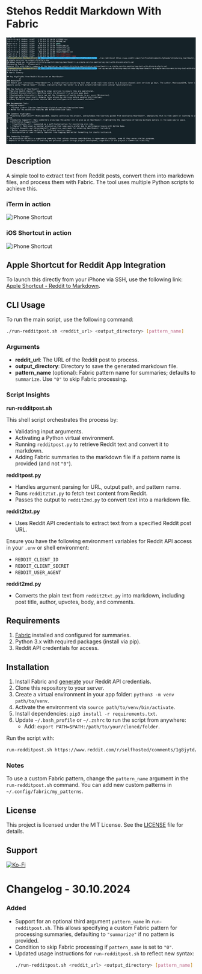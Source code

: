 # Stehos Reddit Markdown With Fabric
![cover](./stehos-reddit-markdown-fabric.jpg)

## Description
A simple tool to extract text from Reddit posts, convert them into markdown files, and process them with Fabric. The tool uses multiple Python scripts to achieve this.

### iTerm in action
![iPhone Shortcut](./output.gif)

### iOS Shortcut in action
![iPhone Shortcut](./output2.gif)

## Apple Shortcut for Reddit App Integration
To launch this directly from your iPhone via SSH, use the following link: [Apple Shortcut - Reddit to Markdown](https://www.icloud.com/shortcuts/5c37b952172445238cccb42d7813d00b).

## CLI Usage
To run the main script, use the following command:

```bash
./run-redditpost.sh <reddit_url> <output_directory> [pattern_name]
```

### Arguments
- **reddit_url**: The URL of the Reddit post to process.
- **output_directory**: Directory to save the generated markdown file.
- **pattern_name** (optional): Fabric pattern name for summaries; defaults to `summarize`. Use `"0"` to skip Fabric processing.

### Script Insights
**run-redditpost.sh**

This shell script orchestrates the process by:
- Validating input arguments.
- Activating a Python virtual environment.
- Running `redditpost.py` to retrieve Reddit text and convert it to markdown.
- Adding Fabric summaries to the markdown file if a pattern name is provided (and not `"0"`).

**redditpost.py**
- Handles argument parsing for URL, output path, and pattern name.
- Runs `reddit2txt.py` to fetch text content from Reddit.
- Passes the output to `reddit2md.py` to convert text into a markdown file.

**reddit2txt.py**
- Uses Reddit API credentials to extract text from a specified Reddit post URL.

Ensure you have the following environment variables for Reddit API access in your `.env` or shell environment:

- `REDDIT_CLIENT_ID`
- `REDDIT_CLIENT_SECRET`
- `REDDIT_USER_AGENT`

**reddit2md.py**
- Converts the plain text from `reddit2txt.py` into markdown, including post title, author, upvotes, body, and comments.

## Requirements
1. [Fabric](https://github.com/danielmiessler/fabric) installed and configured for summaries.
2. Python 3.x with required packages (install via pip).
3. Reddit API credentials for access.

## Installation

1. Install Fabric and [generate](https://github.com/NFeruch/reddit2text) your Reddit API credentials.
2. Clone this repository to your server.
3. Create a virtual environment in your app folder: `python3 -m venv path/to/venv`.
4. Activate the environment via `source path/to/venv/bin/activate`.
5. Install dependencies: `pip3 install -r requirements.txt`.
6. Update `~/.bash_profile` or `~/.zshrc` to run the script from anywhere:
   - Add: `export PATH=$PATH:/path/to/your/cloned/folder`.

Run the script with:

```bash
run-redditpost.sh https://www.reddit.com/r/selfhosted/comments/1g8jytd/best_firewall_for_debian/ ./test
```

### Notes
To use a custom Fabric pattern, change the `pattern_name` argument in the `run-redditpost.sh` command. You can add new custom patterns in `~/.config/fabric/my_patterns`.

## License

This project is licensed under the MIT License. See the [LICENSE](LICENSE.txt) file for details.

## Support

[![Ko-Fi](https://img.shields.io/badge/Ko--fi-F16061?style=for-the-badge&logo=ko-fi&logoColor=white)](https://ko-fi.com/stehos)

# Changelog - 30.10.2024

### Added
- Support for an optional third argument `pattern_name` in `run-redditpost.sh`. This allows specifying a custom Fabric pattern for processing summaries, defaulting to `"summarize"` if no pattern is provided.
- Condition to skip Fabric processing if `pattern_name` is set to `"0"`.
- Updated usage instructions for `run-redditpost.sh` to reflect new syntax:
  ```bash
  ./run-redditpost.sh <reddit_url> <output_directory> [pattern_name]
  ```